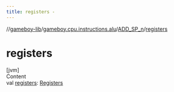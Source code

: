 ```yaml
---
title: registers -
---
```

//[gameboy-lib](../../index.md)/[gameboy.cpu.instructions.alu](../index.md)/[ADD_SP_n](index.md)/[registers](registers.md)



# registers  
[jvm]  
Content  
val [registers](registers.md): [Registers](../../gameboy.cpu/-registers/index.md)  




